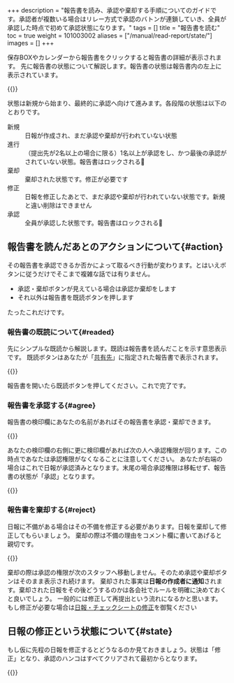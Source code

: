 +++
description = "報告書を読み、承認や棄却する手順についてのガイドです。承認者が複数いる場合はリレー方式で承認のバトンが連鎖していき、全員が承認した時点で初めて承認状態になります。"
tags = []
title = "報告書を読む"
toc = true
weight = 101003002
aliases = ["/manual/read-report/state/"]
images = []
+++

保存BOXやカレンダーから報告書をクリックすると報告書の詳細が表示されます。
先に報告書の状態について解説します。報告書の状態は報告書内の左上に表示されています。

{{<appscreen filename="report-status" title="報告書の状態">}}

状態は新規から始まり、最終的に承認へ向けて進みます。各段階の状態は以下のとおりです。

<dl class="basic">
<dt>新規</dt>
<dd>日報が作成され、まだ承認や棄却が行われていない状態</dd>
<dt>進行</dt>
<dd>（提出先が2名以上の場合に限る）1名以上が承認をし、かつ最後の承認がされていない状態。報告書はロックされる🔐</dd>
<dt>棄却</dt>
<dd>棄却された状態です。修正が必要です</dd>
<dt>修正</dt>
<dd>日報を修正したあとで、まだ承認や棄却が行われていない状態です。新規と違い削除はできません</dd>
<dt>承認</dt>
<dd>全員が承認した状態です。報告書はロックされる🔐</dd>
</dl>

## 報告書を読んだあとのアクションについて{#action}

その報告書を承認できるか否かによって取るべき行動が変わります。とはいえボタンに従うだけでそこまで複雑な話では有りません。

- 承認・棄却ボタンが見えている場合は承認か棄却をします
- それ以外は報告書を既読ボタンを押します

たったこれだけです。

### 報告書の既読について{#readed}

先にシンプルな既読から解説します。既読は報告書を読んだことを示す意思表示です。
既読ボタンはあなたが「[共有先](/docs/manual/write-report/dist/)」に指定された報告書で表示されます。

{{<appscreen filename="readed" title="日報を既読する。既読は承認できないスタッフが日報を読んだことを伝えるための機能です">}}

報告書を開いたら既読ボタンを押してください。これで完了です。

### 報告書を承認する{#agree}

報告書の検印欄にあなたの名前があればその報告書を承認・棄却できます。

{{<appscreen filename="done" title="報告書を承認する">}}

あなたの検印欄の右側に更に検印欄があれば次の人へ承認権限が回ります。この時点であなたは承認権限がなくなることに注意してください。
あなたが右端の場合はこれで日報が承認済みとなります。末尾の場合承認権限は移転せず、報告書の状態が「承認」となります。

{{<appscreen filename="report-approval" title="日報の状態が承認になる">}}


### 報告書を棄却する{#reject}

日報に不備がある場合はその不備を修正する必要があります。日報を棄却して修正してもらいましょう。
棄却の際は不備の理由をコメント欄に書いてあげると親切です。

{{<appscreen filename="report-rejected" title="承認リレー中に誰かが棄却するとその時点で日報の状態は「棄却」となります。">}}

棄却の際は承認の権限が次のスタッフへ移動しません。そのため承認や棄却ボタンはそのまま表示され続けます。
棄却された事実は**日報の作成者に通知**されます。棄却された日報をその後どうするのかは各会社でルールを明確に決めておくと良いでしょう。
一般的には修正して再提出という流れになるかと思います。もし修正が必要な場合は[日報・チェックシートの修正](/docs/manual/write-report/rewrite/)を御覧ください

## 日報の修正という状態について{#state}

もし仮に先程の日報を修正するとどうなるのか見ておきましょう。状態は「修正」となり、承認のハンコはすべてクリアされて最初からとなります。

{{<appscreen filename="report-fixed" title="修正された日報は承認のハンコがクリアされます">}}
